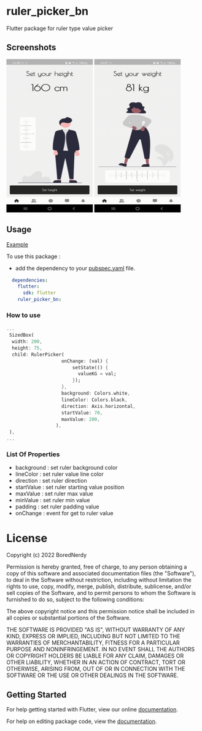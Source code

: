 # ruler_picker_bn

Flutter package for ruler type value picker

## Screenshots

<img src="https://raw.githubusercontent.com/BoredNerdy/ruler_picker/main/screenshots/height.gif" height="400em" width="225em" />
<img src="https://raw.githubusercontent.com/BoredNerdy/ruler_picker/main/screenshots/width.gif" height="400em" width="225em" />

## Usage

[Example](https://github.com/BoredNerdy/ruler_picker/blob/main/example/lib/main.dart)

To use this package :

* add the dependency to your [pubspec.yaml](https://github.com/BoredNerdy/ruler_picker/blob/main/pubspec.yaml) file.

```yaml
  dependencies:
    flutter:
      sdk: flutter
    ruler_picker_bn:
```

### How to use

```dart
...
 SizedBox(
  width: 200,
  height: 75,
  child: RulerPicker(
                    onChange: (val) {
                        setState(() {
                          valueKG = val;
                        });
                    },
                    background: Colors.white,
                    lineColor: Colors.black,
                    direction: Axis.horizontal,
                    startValue: 70,
                    maxValue: 200,
                  ),
 ),
...
```

### List Of Properties
* background : set ruler background color
* lineColor  : set ruler value line color
* direction  : set ruler direction
* startValue : set ruler starting value position
* maxValue   : set ruler max value
* minValue   : set ruler min value
* padding    : set ruler padding value
* onChange   : event for get to ruler value


# License
Copyright (c) 2022 BoredNerdy

Permission is hereby granted, free of charge, to any person obtaining a copy
of this software and associated documentation files (the "Software"), to deal
in the Software without restriction, including without limitation the rights
to use, copy, modify, merge, publish, distribute, sublicense, and/or sell
copies of the Software, and to permit persons to whom the Software is
furnished to do so, subject to the following conditions:

The above copyright notice and this permission notice shall be included in all
copies or substantial portions of the Software.

THE SOFTWARE IS PROVIDED "AS IS", WITHOUT WARRANTY OF ANY KIND, EXPRESS OR
IMPLIED, INCLUDING BUT NOT LIMITED TO THE WARRANTIES OF MERCHANTABILITY,
FITNESS FOR A PARTICULAR PURPOSE AND NONINFRINGEMENT. IN NO EVENT SHALL THE
AUTHORS OR COPYRIGHT HOLDERS BE LIABLE FOR ANY CLAIM, DAMAGES OR OTHER
LIABILITY, WHETHER IN AN ACTION OF CONTRACT, TORT OR OTHERWISE, ARISING FROM,
OUT OF OR IN CONNECTION WITH THE SOFTWARE OR THE USE OR OTHER DEALINGS IN THE
SOFTWARE.


## Getting Started

For help getting started with Flutter, view our online [documentation](https://flutter.io/).

For help on editing package code, view the [documentation](https://flutter.io/developing-packages/).
